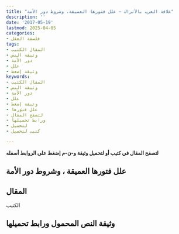 ```yaml
---
title: "علاقة العرب بالأتراك – علل فتورها العميقة، وشروط دور الأمة"
description: ''
date: '2017-05-19'
lastmod: 2025-04-05
categories:
- فلسفة العقل
tags:
- المقال الكتيب
- وثيقة النص
- دور الأمة
- علل
- وثيقة إضغط
keywords:
- المقال الكتيب
- وثيقة النص
- دور الأمة
- علل
- وثيقة إضغط
- علل فتورها
- لتصفح المقال
- ورابط تحميلها
- لتحميل
- كتيب لتحميل

---
```

**لتصفح المقال في كتيب أو لتحميل وثيقة و-ن-م إضغط على الروابط أسفله**

## **علل فتورها العميقة ، وشروط دور الأمة**

## المقال

الكتيب

## وثيقة النص المحمول ورابط تحميلها

###
